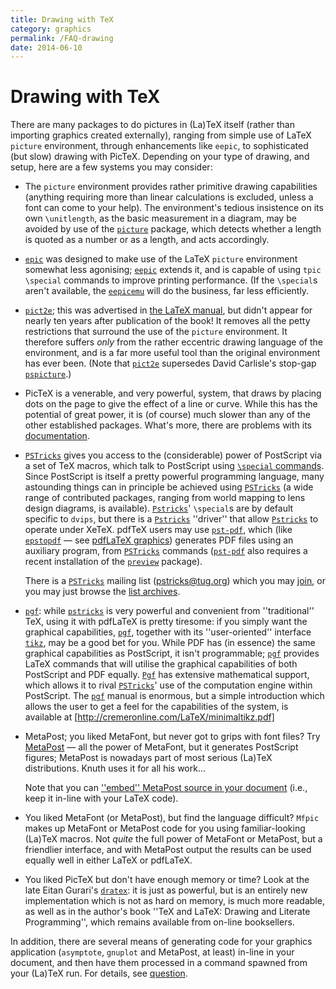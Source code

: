 ```yaml
---
title: Drawing with TeX
category: graphics
permalink: /FAQ-drawing
date: 2014-06-10
---
```


# Drawing with TeX

There are many packages to do pictures in (La)TeX itself (rather than
importing graphics created externally), ranging from simple use of
LaTeX `picture` environment, through enhancements like
`eepic`, to 
sophisticated (but slow) drawing with PicTeX. Depending on your type
of drawing, and setup, here are a few systems you may consider:
  

-  The `picture` environment provides rather primitive
    drawing capabilities (anything requiring more than linear
    calculations is excluded, unless a font can come to your help).  The
    environment's tedious insistence on its own `\unitlength`, as the
    basic measurement in a diagram, may be avoided by use of the
    [`picture`](https://ctan.org/pkg/picture) package, which detects whether a length is quoted
    as a number or as a length, and acts accordingly.
-  [`epic`](https://ctan.org/pkg/epic) was designed to make use of the LaTeX
    `picture` environment somewhat less agonising;
    [`eepic`](https://ctan.org/pkg/eepic) extends it, and is capable of using `tpic`
    `\special` commands to improve printing performance.  (If the
    `\special`s aren't available, the [`eepicemu`](https://ctan.org/pkg/eepic) will do the
    business, far less efficiently.
-  [`pict2e`](https://ctan.org/pkg/pict2e); this was advertised in 
    [the LaTeX manual](FAQ-latex-books), but didn't appear for nearly
    ten years after publication of the book!  It removes all the petty
    restrictions that surround the use of the `picture`
    environment.  It therefore suffers _only_ from the rather
    eccentric drawing language of the environment, and is a far more
    useful tool than the original environment has ever been.  (Note that
    [`pict2e`](https://ctan.org/pkg/pict2e) supersedes David Carlisle's stop-gap
    [`pspicture`](https://ctan.org/pkg/pspicture).)
-  PicTeX is a venerable, and very powerful, system, that draws
    by placing dots on the page to give the effect of a line or curve.  While
    this has the potential of great power, it is (of course) much slower
    than any of the other established packages.  What's more, there
    are problems with its [documentation](FAQ-docpictex).
-  [`PSTricks`](https://ctan.org/pkg/PSTricks) gives you access to the (considerable) power of
    PostScript via a set of TeX macros, which talk to PostScript using 
    [`\special` commands](FAQ-specials).  Since PostScript is itself a
    pretty powerful programming language, many astounding things can in
    principle be achieved using [`PSTricks`](https://ctan.org/pkg/PSTricks) (a wide range of
    contributed packages, ranging from world mapping to lens design
    diagrams, is available).
    [`Pstricks`](https://ctan.org/pkg/Pstricks)' `\special`s are
    by default specific to `dvips`, but there is
    a [`Pstricks`](https://ctan.org/pkg/Pstricks) ''driver'' that allow [`Pstricks`](https://ctan.org/pkg/Pstricks) to
    operate under XeTeX.  pdfTeX users may use [`pst-pdf`](https://ctan.org/pkg/pst-pdf),
    which (like [`epstopdf`](https://ctan.org/pkg/epstopdf)&nbsp;&mdash; see 
    [pdfLaTeX graphics](FAQ-pdftexgraphics)) generates
    PDF files using an auxiliary program, from [`PSTricks`](https://ctan.org/pkg/PSTricks)
    commands ([`pst-pdf`](https://ctan.org/pkg/pst-pdf) also requires a recent installation of
    the [`preview`](https://ctan.org/pkg/preview) package).
  

    There is a [`PSTricks`](https://ctan.org/pkg/PSTricks) mailing list
    (<a href="mailto:pstricks@tug.org">pstricks@tug.org</a>) which you may
    [join](https://tug.org/mailman/listinfo/pstricks), or you may
    just browse the 
    [list archives](https://tug.org/pipermail/pstricks/).
-  [`pgf`](https://ctan.org/pkg/pgf): while [`pstricks`](https://ctan.org/pkg/pstricks) is very powerful and
    convenient from ''traditional'' TeX, using it with pdfLaTeX is
    pretty tiresome: if you 
    simply want the graphical capabilities, [`pgf`](https://ctan.org/pkg/pgf), together with
    its ''user-oriented'' interface [`tikz`](https://ctan.org/pkg/tikz), may be a good
    bet for you.  While PDF has (in essence) the same graphical
    capabilities as PostScript, it isn't programmable; [`pgf`](https://ctan.org/pkg/pgf) provides
    LaTeX commands that will utilise the graphical capabilities of
    both PostScript and PDF equally.  [`Pgf`](https://ctan.org/pkg/Pgf) has extensive
    mathematical support, which allows it to rival [`PSTricks`](https://ctan.org/pkg/PSTricks)'
    use of the computation engine within PostScript.
    The [`pgf`](https://ctan.org/pkg/pgf) manual is enormous, but a simple introduction which
    allows the user to get a feel for the capabilities of the system, is
    available at [http://cremeronline.com/LaTeX/minimaltikz.pdf]
-  MetaPost; you liked MetaFont, but never got to grips with font files?
    Try [MetaPost](FAQ-MP)&nbsp;&mdash;
    all the power of MetaFont, but it generates PostScript figures; MetaPost
    is nowadays part of most serious (La)TeX distributions.  Knuth
    uses it for all his work&hellip;
  

    Note that you can 
    [''embed'' MetaPost source in your document](FAQ-inlgrphapp) (i.e.,
    keep it in-line with your LaTeX code).
-  You liked MetaFont (or MetaPost), but find the language difficult?
    `Mfpic` makes up MetaFont or MetaPost code for you using
    familiar-looking (La)TeX macros.  Not _quite_ the full power
    of MetaFont or MetaPost, but a friendlier interface, and with MetaPost output
    the results can be used equally well in either LaTeX or pdfLaTeX.
-  You liked PicTeX but don't have enough memory or time?  Look
    at the late Eitan Gurari's [`dratex`](https://ctan.org/pkg/dratex): it is just as powerful,
    but is an entirely new implementation which is not as hard on
    memory, is much more readable,
    as well as in the author's book
    ''TeX and LaTeX: Drawing and Literate Programming'',
    which remains available from on-line booksellers.

In addition, there are several means of generating code for your
graphics application (`asymptote`, `gnuplot` and
MetaPost, at least) in-line in your document, and then have them
processed in a command spawned from your (La)TeX run.  For details,
see [question](FAQ-inlgrphapp).

